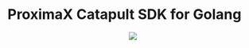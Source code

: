 # ProximaX Catapult SDK for Golang

<p align="center"> 
    <img src="./doc/catapult-nem2-sdk-go.jpg">
</p>